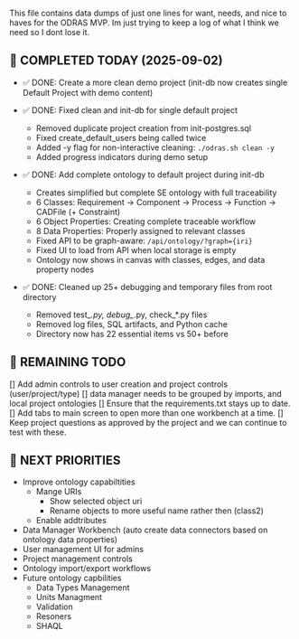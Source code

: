 This file contains data dumps of just one lines for want, needs, and nice to haves for the ODRAS MVP. Im just trying to keep a log of what I think we need so I dont lose it.

## 🎯 COMPLETED TODAY (2025-09-02)

- ✅ DONE: Create a more clean demo project (init-db now creates single Default Project with demo content)

- ✅ DONE: Fixed clean and init-db for single default project 
  - Removed duplicate project creation from init-postgres.sql
  - Fixed create_default_users being called twice
  - Added -y flag for non-interactive cleaning: `./odras.sh clean -y`
  - Added progress indicators during demo setup

- ✅ DONE: Add complete ontology to default project during init-db
  - Creates simplified but complete SE ontology with full traceability
  - 6 Classes: Requirement → Component → Process → Function → CADFile (+ Constraint)
  - 6 Object Properties: Creating complete traceable workflow
  - 8 Data Properties: Properly assigned to relevant classes
  - Fixed API to be graph-aware: `/api/ontology/?graph={iri}`
  - Fixed UI to load from API when local storage is empty
  - Ontology now shows in canvas with classes, edges, and data property nodes

- ✅ DONE: Cleaned up 25+ debugging and temporary files from root directory
  - Removed test_*.py, debug_*.py, check_*.py files  
  - Removed log files, SQL artifacts, and Python cache
  - Directory now has 22 essential items vs 50+ before

## 🎯 REMAINING TODO

[] Add admin controls to user creation and project controls (user/project/type)
[] data manager needs to be grouped by imports, and local project ontologies
[] Ensure that the requirements.txt stays up to date.
[] Add tabs to main screen to open more than one workbench at a time. 
[] Keep project questions as approved by the project and we can continue to test with these.

## 🎯 NEXT PRIORITIES

- Improve ontology capabiltities
    - Mange URIs
        - Show selected object uri
        - Rename objects to more useful name rather then (class2)
    - Enable addtributes
- Data Manager Workbench (auto create data connectors based on ontology data properties)
- User management UI for admins
- Project management controls
- Ontology import/export workflows
- Future ontology capbilities
    - Data Types Management
    - Units Managment
    - Validation
    - Resoners
    - SHAQL